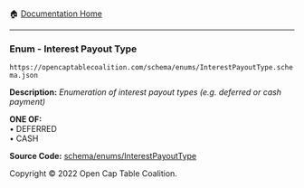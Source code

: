 :house: [Documentation Home](/docs/README.md)

---

### Enum - Interest Payout Type

`https://opencaptablecoalition.com/schema/enums/InterestPayoutType.schema.json`

**Description:** _Enumeration of interest payout types (e.g. deferred or cash payment)_

**ONE OF:**</br>&bull; DEFERRED </br>&bull; CASH

**Source Code:** [schema/enums/InterestPayoutType](../../schema/enums/InterestPayoutType.schema.json)

Copyright © 2022 Open Cap Table Coalition.
